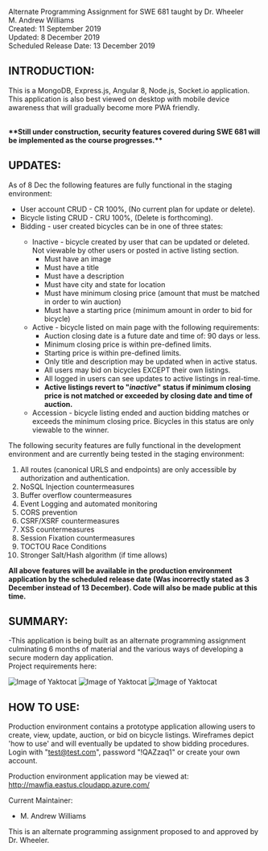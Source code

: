 Alternate Programming Assignment for SWE 681 taught by Dr. Wheeler<br>
M. Andrew Williams<br>
Created: 11 September 2019<br>
Updated: 8 December 2019<br>
Scheduled Release Date: 13 December 2019<br>

INTRODUCTION:
--------------------
This is a MongoDB, Express.js, Angular 8, Node.js, Socket.io application.  This application is also best viewed on desktop with mobile device awareness that will gradually become more PWA friendly.<br><br>
<p><b>**Still under construction, security features covered during SWE 681 will be implemented as the course progresses.**</b></p>

UPDATES:
--------------------
As of 8 Dec the following features are fully functional in the staging environment:
<ul>
  <li>User account CRUD - CR 100%, (No current plan for update or delete).</li>
  <li>Bicycle listing CRUD - CRU 100%, (Delete is forthcoming).</li>
  <li>Bidding - user created bicycles can be in one of three states:</li>
    <ul>
      <li>Inactive - bicycle created by user that can be updated or deleted. Not viewable by other users or posted in active listing section.
      <ul>
        <li>Must have an image</li>
        <li>Must have a title</li>
        <li>Must have a description</li>
        <li>Must have city and state for location</li>
        <li>Must have minimum closing price (amount that must be matched in order to win auction)</li>
        <li>Must have a starting price (minimum amount in order to bid for bicycle)</li>
      </ul>
      </li>
      <li>Active - bicycle listed on main page with the following requirements:
        <ul>
          <li>Auction closing date is a future date and time of: 90 days or less.</li>
          <li>Minimum closing price is within pre-defined limits.</li>
          <li>Starting price is within pre-defined limits.</li>
          <li>Only title and description may be updated when in active status.</li>
          <li>All users may bid on bicycles EXCEPT their own listings.</li>
          <li>All logged in users can see updates to active listings in real-time.</li>
          <b><li>Active listings revert to "<i>inactive</i>" status if minimum closing price is not matched or exceeded by closing date and time of auction.</li></b>
        </ul>
      </li>
      <li>Accession - bicycle listing ended and auction bidding matches or exceeds the minimum closing price. Bicycles in this status are only viewable to the winner.</li>
    </ul>
</ul>

The following security features are fully functional in the development environment and are currently being tested in the staging environment:
<ol>
<li>All routes (canonical URLS and endpoints) are only accessible by authorization and authentication.</li>
<li>NoSQL Injection countermeasures</li>
<li>Buffer overflow countermeasures</li>
<li>Event Logging and automated monitoring</li>
<li>CORS prevention</li>
<li>CSRF/XSRF countermeasures</li>
<li>XSS countermeasures</li>
<li>Session Fixation countermeasures</li>
<li>TOCTOU Race Conditions</li>
<li>Stronger Salt/Hash algorithm (if time allows)</li>
</ol>

<b>All above features will be available in the production environment application by the scheduled release date (Was incorrectly stated as 3 December instead of 13 December).  Code will also be made public at this time.</b>

SUMMARY:
--------------------

-This application is being built as an alternate programming assignment culminating 6 months of material and the various ways of developing a secure modern day application.  
Project requirements here:

![Image of Yaktocat](http://mawfia.com/documents/bicycle1.png)
![Image of Yaktocat](http://mawfia.com/documents/bicycle2.png)
![Image of Yaktocat](http://mawfia.com/documents/bicycle3.png)

HOW TO USE:
---------------------
Production environment contains a prototype application allowing users to create, view, update, auction, or bid on bicycle listings.  Wireframes depict 'how to use' and will eventually be updated to show bidding procedures.  Login with "test@test.com", password "!QAZzaq1" or create your own account.


Production environment application may be viewed at: http://mawfia.eastus.cloudapp.azure.com/

Current Maintainer:
 * M. Andrew Williams

This is an alternate programming assignment proposed to and approved by Dr. Wheeler.
